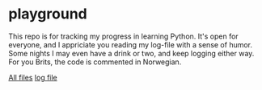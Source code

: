 # playground
This repo is for tracking my progress in learning Python.
It's open for everyone, and I appriciate you reading my log-file with a sense of humor.
Some nights I may even have a drink or two, and keep logging either way.
For you Brits, the code is commented in Norwegian.

[All files](https://github.com/p3k4/playground/find/main)
[log file](https://github.com/p3k4/playground/blob/main/log.md)
